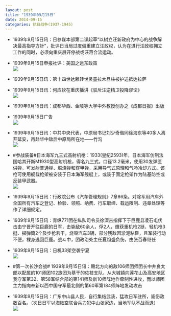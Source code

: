 ```yaml
---
layout: post
title: "1939年09月15日"
date: 2014-09-15
categories: 抗日战争(1937-1945)
---
```


<meta name="referrer" content="no-referrer" />

- 1939年9月15日讯：日参谋本部第二课起草“以树立汪新政府为中心的战争解决最高指导方针”，批评日当局过度偏重建立汪政权，认为在进行汪政权拥立工作的同时，必须向重庆展开停战或汪蒋合流运动。 

- 1939年9月15日申报社评：美国之远东政策 <br/><img src="https://ww2.sinaimg.cn/large/aca367d8gw1ekcd38k4qtj20ow0yj18v.jpg" />

- 1939年9月15日讯：第十四世达赖转世灵童拉木旦柱被护送抵达拉萨 

- 1939年9月15日讯：何应钦在重庆播讲《驳斥汪逆精卫投降谬论》 <br/><img src="https://ww1.sinaimg.cn/large/aca367d8gw1ekccskdvtqj20cr0goaap.jpg" />

- 1939年9月15日讯：成都华西、金陵等大学中外教授创办之《成都日报》出版 

- 1939年9月15日广告 <br/><img src="https://ww4.sinaimg.cn/large/aca367d8gw1ekcd14y8bgj20pd0gx0wm.jpg" />

- 1939年9月15日讯：中共中央代表，中原局书记刘少奇偕同徐海东等40多人离开延安，再赴华中敌后中原局所在地——竹沟 <br/><img src="https://ww3.sinaimg.cn/large/aca367d8gw1ekccj6x3k5j204u06kq2z.jpg" />

- #参战装备#日本海军九三式高射机枪：1933(皇纪2593)年，日本海军仿制法国哈其开斯M1930型高射机枪，得名九三式。口径13.2毫米，使用30发弹匣供弹，可发射普通弹、燃烧弹和穿甲弹，采用导气式原理和气冷冷却方式。该枪可使用舰载枪架被安装于日本海军舰艇上，或装于固定枪架作为陆基防空或反装甲武器。 <br/><img src="https://ww3.sinaimg.cn/large/aca367d8jw1ekcxhxrsgkj20d615jdos.jpg" />

- 1939年9月15日讯：行政院公布《汽车管理规则》7章86条。对除军用汽车外全国所有汽车之登记、检验、领照、纳费、行车取缔、载运限制、违章处理等作了详细规定。 

- 1939年9月15日讯：青纵771团在纵队司令员徐深吉指挥下于巨鹿县凌石屯伏击由宁晋开往巨鹿的日军，击毙敌60余人，俘2人，缴获重机枪2挺、轻机枪3挺、掷弹筒2个及步枪若干，烧毁汽车3辆，部分残敌因淤泥粘鞋，且军装行动不便，裸身逃回巨鹿。战斗中，团政治处主任夏祖盛负伤，由张百春继任 

- 1939年9月15日讯：日机33架空袭宁夏 <br/><img src="https://ww3.sinaimg.cn/large/aca367d8gw1ekccej7623j20cl0dtgmc.jpg" />

- #第一次长沙会战# 1939年9月15日讯：赣北方向的敌106师团师团长中井良太郎以配属的101师团102旅团为基干的佐枝支队，从大城镇向莲花山及高安地区我守军第32、第58军结合部的第141师及新10师阵地作牵制性进攻，而以师团主力指向奉新以西中国守军最北侧的第60军第184师阵地发动攻击 

- 1939年9月15日讯：广东中山县人民，自行集结武装，猛攻日军驻所，毙伤敌数百名。（次日日军以海陆空联合兵力犯中山张家边，当地军队不战而退） <br/><img src="https://ww3.sinaimg.cn/large/aca367d8gw1ekccbliypsj208y0a0wez.jpg" />

